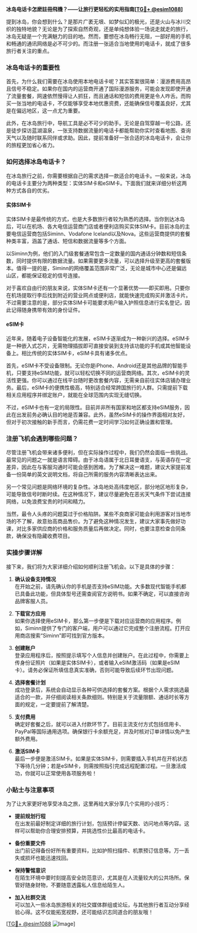 **冰岛电话卡怎麽註冊飛機？——让旅行更轻松的实用指南[[TG💪+ @esim1088](https://t.me/s/esim1088)]**

提到冰岛，你会想到什么？是那片广袤无垠、如梦似幻的极光，还是火山与冰川交织的独特地貌？无论是为了探索自然奇观，还是单纯想体验一场说走就走的旅行，冰岛无疑是一个充满魅力的目的地。然而，要想在冰岛畅行无阻，一部好用的手机和畅通的通讯网络是必不可少的。而注册一张适合当地使用的电话卡，就成了很多旅行者关注的重点。

### 冰岛电话卡的重要性

首先，为什么我们需要在冰岛使用本地电话卡呢？其实答案很简单：漫游费用高昂且信号不稳定。如果你在国内的运营商开通了国际漫游服务，可能会发现即使开通了流量套餐，网速依然慢得让人抓狂，而且通话和短信的费用更是令人咋舌。而购买一张当地的电话卡，不仅能够享受本地优惠资费，还能确保信号覆盖良好，尤其是在偏远地区，这一点尤为重要。

此外，在冰岛旅行中，导航工具是必不可少的助手。无论是自驾穿越一号公路，还是徒步探访蓝湖温泉，一张支持数据流量的电话卡都能帮助你实时查看地图、查询天气以及随时联系同伴或求助。因此，提前准备好一张合适的冰岛电话卡，会让你的旅程更加省心省力。

### 如何选择冰岛电话卡？

在冰岛旅行之前，你需要根据自己的需求选择一款适合的电话卡。一般来说，冰岛的电话卡主要分为两种类型：实体SIM卡和eSIM卡。下面我们就来详细分析这两种方式各自的优劣。

#### 实体SIM卡

实体SIM卡是最传统的方式，也是大多数旅行者较为熟悉的选择。当你到达冰岛后，可以在机场、各大电信运营商门店或者便利店购买实体SIM卡。目前冰岛的主要电信运营商包括Siminn、Vodafone Iceland以及Nova。这些运营商提供的套餐种类丰富，涵盖了通话、短信和数据流量等多个方面。

以Siminn为例，他们的入门级套餐通常包含一定数量的国内通话分钟数和短信条数，同时提供有限的数据流量。如果需要更多流量，可以选择升级至更高的套餐版本。值得一提的是，Siminn的网络覆盖范围非常广泛，无论是城市中心还是偏远山区，都能保证稳定的信号连接。

对于喜欢自由行的朋友来说，实体SIM卡还有一个显著优势——即买即用。只要你在机场提取行李后找到附近的营业网点或便利店，就能快速完成购买并激活卡片。不过需要注意的是，部分实体SIM卡可能要求用户输入护照信息进行实名登记，因此记得随身携带有效的身份证件。

#### eSIM卡

近年来，随着电子设备智能化的发展，eSIM卡逐渐成为一种新兴的选择。eSIM卡是一种嵌入式芯片，无需物理插拔即可直接安装到支持该功能的手机或其他智能设备上。相比传统的实体SIM卡，eSIM卡具有诸多优点。

首先，eSIM卡不受设备限制。无论你是iPhone、Android还是其他品牌的智能手机，只要支持eSIM功能，就可以轻松切换不同的运营商网络。其次，eSIM卡的灵活性更强。你可以通过在线平台随时更改套餐内容，无需亲自前往实体店铺办理业务。最后，eSIM卡的便携性极高，特别适合经常跨国旅行的人群。只需提前下载相关应用程序并绑定账户，就能在全球范围内实现无缝切换。

不过，eSIM卡也有一定的局限性。目前并非所有国家和地区都支持eSIM服务，因此在出发前务必确认目的地是否兼容。此外，虽然eSIM卡的操作界面相对友好，但对于初次接触的新手而言，仍需花费一定时间学习如何正确设置和管理。

### 注册飞机会遇到哪些问题？

尽管注册飞机会带来诸多便利，但在实际操作过程中，我们仍然会面临一些挑战。最常见的问题之一就是语言障碍。由于冰岛语属于北日耳曼语支，与英语存在一定差异，因此在与客服沟通时可能会感到困难。为了解决这一难题，建议大家提前准备一份简单的英文说明文档，将自己所需的服务内容清晰表达出来。

另一个常见问题是网络环境的复杂性。冰岛地处高纬度地区，部分地区地形复杂，可能导致信号时断时续。在这种情况下，建议尽量避免在恶劣天气条件下尝试连接网络，以免浪费宝贵的时间和精力。

当然，最令人头疼的问题莫过于价格陷阱。某些不良商家可能会利用游客对当地市场的不了解，故意抬高商品售价。为了避免这种情况发生，建议大家事先做好功课，对比多家供应商的价格和服务质量后再做决定。同时，也要注意检查合同条款，确保没有隐藏收费项目。

### 实操步骤详解

接下来，我们将为大家详细介绍如何顺利注册飞机会。以下是具体的步骤：

1. **确认设备支持情况**  
   在开始之前，请先确认你的手机是否支持eSIM功能。大多数现代智能手机都已具备此功能，但具体型号还需查阅官方说明书。如果不确定，可以直接咨询品牌客服人员。

2. **下载官方应用**  
   如果你选择使用eSIM卡，那么第一步便是下载对应运营商的应用程序。例如，Siminn提供了专门的客户端，用户可以通过它完成整个注册流程。打开应用商店搜索“Siminn”即可找到官方版本。

3. **创建账户**  
   登录应用程序后，按照提示填写个人信息并创建账户。在此过程中，你需要上传身份证照片（如果是实体SIM卡），或者输入eSIM激活码（如果是eSIM卡）。请务必保证所填信息真实准确，否则可能导致后续环节出现问题。

4. **选择套餐计划**  
   成功登录后，系统会自动显示各种可供选择的套餐方案。根据个人需求挑选最适合的一款，并仔细阅读相关条款细则。特别是关于流量限额、通话时长等方面的规定，一定要提前了解清楚。

5. **支付费用**  
   确定好套餐之后，就可以进入付款环节了。目前主流支付方式包括信用卡、PayPal等国际通用选项。确保银行卡余额充足，并及时核对订单详情以免产生额外费用。

6. **激活SIM卡**  
   最后一步便是激活SIM卡。如果是实体SIM卡，则需要插入手机并在开机状态下等待几分钟；若是eSIM卡，则需按照指引完成远程配置过程。一旦激活成功，你就可以正常使用各项服务啦！

### 小贴士与注意事项

为了让大家更好地享受冰岛之旅，这里再给大家分享几个实用的小技巧：

- **提前规划行程**  
  在出发前最好制定详细的旅行计划，包括预计停留天数、访问地点等内容。这样可以帮助你合理安排预算，并挑选性价比最高的电话卡。

- **备份重要文件**  
  出门前记得备份好所有重要资料，比如护照扫描件、机票预订信息等。万一丢失或损坏也能迅速找回。

- **保持警惕意识**  
  在陌生环境中要时刻提高安全防范意识，尤其是在人流量较大的公共场所。保管好随身财物，不要随意透露私人信息给陌生人。

- **加入社群交流**  
  可以加入一些冰岛旅游相关的社交媒体群组或论坛，与其他旅行者互动分享经验心得。这不仅能拓宽视野，还可能结识志同道合的朋友哦！

[[TG💪+ @esim1088](https://t.me/s/esim1088) ![Image](https://i.postimg.cc/4NQfJmqS/Snipaste-2025-05-13-00-14-12.png)]